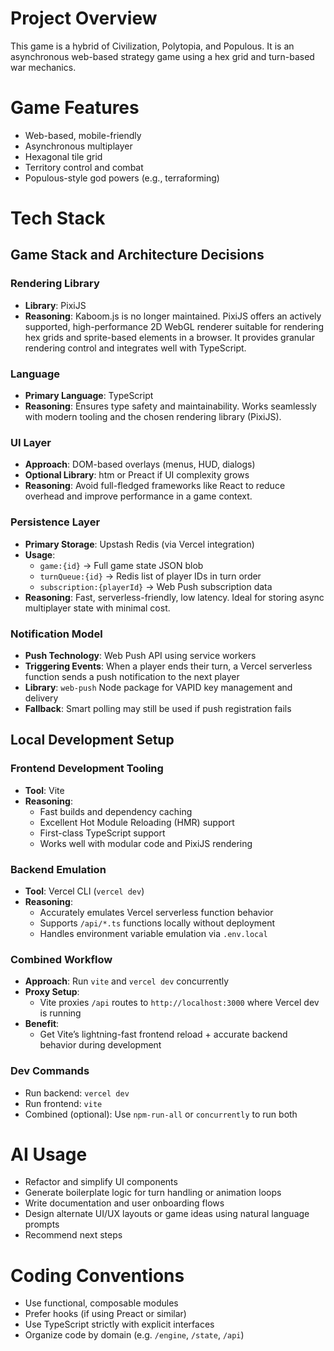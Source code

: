 # Project Overview
This game is a hybrid of Civilization, Polytopia, and Populous. It is an asynchronous web-based strategy game using a hex grid and turn-based war mechanics.

# Game Features
- Web-based, mobile-friendly
- Asynchronous multiplayer
- Hexagonal tile grid
- Territory control and combat
- Populous-style god powers (e.g., terraforming)

# Tech Stack

## Game Stack and Architecture Decisions

### Rendering Library
- **Library**: PixiJS
- **Reasoning**: Kaboom.js is no longer maintained. PixiJS offers an actively supported, high-performance 2D WebGL renderer suitable for rendering hex grids and sprite-based elements in a browser. It provides granular rendering control and integrates well with TypeScript.

### Language
- **Primary Language**: TypeScript
- **Reasoning**: Ensures type safety and maintainability. Works seamlessly with modern tooling and the chosen rendering library (PixiJS).

### UI Layer
- **Approach**: DOM-based overlays (menus, HUD, dialogs)
- **Optional Library**: htm or Preact if UI complexity grows
- **Reasoning**: Avoid full-fledged frameworks like React to reduce overhead and improve performance in a game context.

### Persistence Layer
- **Primary Storage**: Upstash Redis (via Vercel integration)
- **Usage**:
  - `game:{id}` → Full game state JSON blob
  - `turnQueue:{id}` → Redis list of player IDs in turn order
  - `subscription:{playerId}` → Web Push subscription data
- **Reasoning**: Fast, serverless-friendly, low latency. Ideal for storing async multiplayer state with minimal cost.

### Notification Model
- **Push Technology**: Web Push API using service workers
- **Triggering Events**: When a player ends their turn, a Vercel serverless function sends a push notification to the next player
- **Library**: `web-push` Node package for VAPID key management and delivery
- **Fallback**: Smart polling may still be used if push registration fails

## Local Development Setup

### Frontend Development Tooling
- **Tool**: Vite
- **Reasoning**:
  - Fast builds and dependency caching
  - Excellent Hot Module Reloading (HMR) support
  - First-class TypeScript support
  - Works well with modular code and PixiJS rendering

### Backend Emulation
- **Tool**: Vercel CLI (`vercel dev`)
- **Reasoning**:
  - Accurately emulates Vercel serverless function behavior
  - Supports `/api/*.ts` functions locally without deployment
  - Handles environment variable emulation via `.env.local`

### Combined Workflow
- **Approach**: Run `vite` and `vercel dev` concurrently
- **Proxy Setup**:
  - Vite proxies `/api` routes to `http://localhost:3000` where Vercel dev is running
- **Benefit**:
  - Get Vite’s lightning-fast frontend reload + accurate backend behavior during development

### Dev Commands
- Run backend: `vercel dev`
- Run frontend: `vite`
- Combined (optional): Use `npm-run-all` or `concurrently` to run both

# AI Usage
- Refactor and simplify UI components
- Generate boilerplate logic for turn handling or animation loops
- Write documentation and user onboarding flows
- Design alternate UI/UX layouts or game ideas using natural language prompts
- Recommend next steps

# Coding Conventions
- Use functional, composable modules
- Prefer hooks (if using Preact or similar)
- Use TypeScript strictly with explicit interfaces
- Organize code by domain (e.g. `/engine`, `/state`, `/api`)
